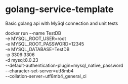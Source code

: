 # golang-service-template
Basic golang api with MySql connection and unit tests

docker run --name TestDB \
-e MYSQL_ROOT_USER=root \
-e MYSQL_ROOT_PASSWORD=12345 \
-e MYSQL_DATABASE=TestDB \
-p 3306:3306 \
-d mysql:8.0.23 \
--default-authentication-plugin=mysql_native_password \
--character-set-server=utf8mb4 \
--collation-server=utf8mb4_general_ci